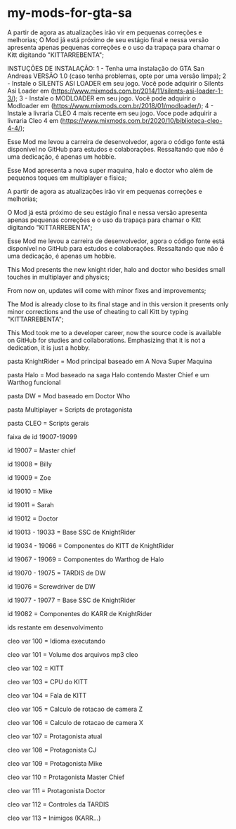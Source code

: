 # my-mods-for-gta-sa

A partir de agora as atualizações irão vir em pequenas correções e melhorias;
O Mod já está próximo de seu estágio final e nessa versão apresenta apenas pequenas correções e o uso da trapaça para chamar o Kitt digitando "KITTARREBENTA";

INSTUÇÕES DE INSTALAÇÃO:
1 - Tenha uma instalação do GTA San Andreas VERSÃO 1.0 (caso tenha problemas, opte por uma versão limpa);
2 - Instale o SILENTS ASI LOADER em seu jogo. Você pode adquirir o Silents Asi Loader em (https://www.mixmods.com.br/2014/11/silents-asi-loader-1-3/);
3 - Instale o MODLOADER em seu jogo. Você pode adquirir o Modloader em (https://www.mixmods.com.br/2018/01/modloader/);
4 - Instale a livraria CLEO 4 mais recente em seu jogo. Voce pode adquirir a livraria Cleo 4 em (https://www.mixmods.com.br/2020/10/biblioteca-cleo-4-4/);



Esse Mod me levou a carreira de desenvolvedor, agora o código fonte está disponível no GitHub para estudos e colaborações. Ressaltando que não é uma dedicação, é apenas um hobbie.

Esse Mod apresenta a nova super maquina, halo e doctor who além de pequenos toques em multiplayer e física;

A partir de agora as atualizações irão vir em pequenas correções e melhorias;

O Mod já está próximo de seu estágio final e nessa versão apresenta apenas pequenas correções e o uso da trapaça para chamar o Kitt digitando "KITTARREBENTA";

Esse Mod me levou a carreira de desenvolvedor, agora o código fonte está disponível no GitHub para estudos e colaborações. Ressaltando que não é uma dedicação, é apenas um hobbie.

This Mod presents the new knight rider, halo and doctor who besides small touches in multiplayer and physics;

From now on, updates will come with minor fixes and improvements;

The Mod is already close to its final stage and in this version it presents only minor corrections and the use of cheating to call Kitt by typing "KITTARREBENTA";

This Mod took me to a developer career, now the source code is available on GitHub for studies and collaborations. Emphasizing that it is not a dedication, it is just a hobby.



pasta KnightRider = Mod principal baseado em A Nova Super Maquina

pasta Halo = Mod baseado na saga Halo contendo Master Chief e um Warthog funcional

pasta DW = Mod baseado em Doctor Who

pasta Multiplayer = Scripts de protagonista

pasta CLEO = Scripts gerais



faixa de id 19007-19099

id 19007 = Master chief

id 19008 = Billy

id 19009 = Zoe

id 19010 = Mike

id 19011 = Sarah

id 19012 = Doctor

id 19013 - 19033 = Base SSC de KnightRider

id 19034 - 19066 = Componentes do KITT de KnightRider

id 19067 - 19069 = Componentes do Warthog de Halo

id 19070 - 19075 = TARDIS de DW

id 19076 = Screwdriver de DW

id 19077 - 19077 = Base SSC de KnightRider

id 19082 = Componentes do KARR de KnightRider

ids restante em desenvolvimento



cleo var 100 = Idioma executando

cleo var 101 = Volume dos arquivos mp3 cleo

cleo var 102 = KITT

cleo var 103 = CPU do KITT

cleo var 104 = Fala de KITT

cleo var 105 = Calculo de rotacao de camera Z

cleo var 106 = Calculo de rotacao de camera X

cleo var 107 = Protagonista atual

cleo var 108 = Protagonista CJ

cleo var 109 = Protagonista Mike

cleo var 110 = Protagonista Master Chief

cleo var 111 = Protagonista Doctor

cleo var 112 = Controles da TARDIS

cleo var 113 = Inimigos (KARR...)
